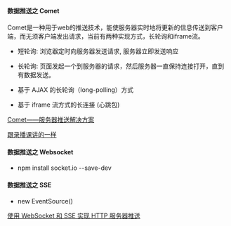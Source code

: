 #### 数据推送之 Comet

Comet是一种用于web的推送技术，能使服务器实时地将更新的信息传送到客户端，而无须客户端发出请求，当前有两种实现方式，长轮询和iframe流。

- 短轮询: 浏览器定时向服务器发送请求, 服务器立即发送响应
- 长轮询: 页面发起一个到服务器的请求，然后服务器一直保持连接打开，直到有数据发送。

- 基于 AJAX 的长轮询（long-polling）方式
- 基于 iframe 流方式的长连接 (心跳包)

[Comet——服务器推送解决方案](https://imweb.io/topic/565abde9823633e31839fc0e)

[跟录播课讲的一样](https://www.cnblogs.com/woodk/articles/5189851.html)

#### 数据推送之 Websocket

- npm install socket.io --save-dev

#### 数据推送之 SSE

- new EventSource()

[使用 WebSocket 和 SSE 实现 HTTP 服务器推送](https://www.ibm.com/developerworks/cn/web/wa-http-server-push-with-websocket-sse/index.html)
